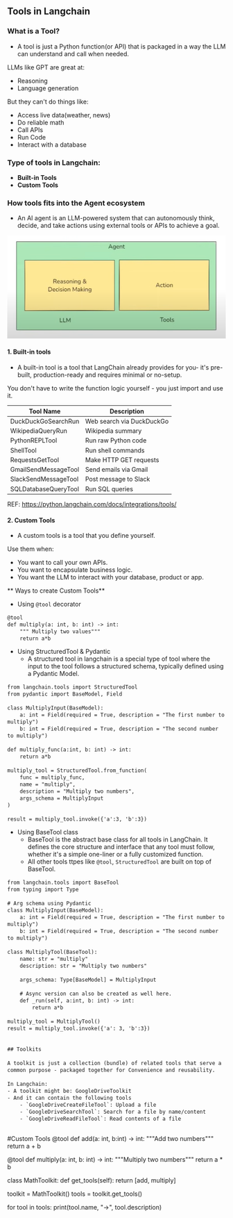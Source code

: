 ## Tools in Langchain

### What is a Tool? 
- A tool is just a Python function(or API) that is packaged in a way the LLM can understand and call when needed. 

LLMs like GPT are great at: 
- Reasoning
- Language generation

But they can't do things like:
- Access live data(weather, news)
- Do reliable math
- Call APIs
- Run Code
- Interact with a database

### Type of tools in Langchain:
- **Built-in Tools**
- **Custom Tools**

### How tools fits into the Agent ecosystem
- An AI agent is an LLM-powered system that can autonomously think, decide, and take actions using external tools or APIs to achieve a goal. 

![alt text](images/image15_01.png)

#### 1. Built-in tools
- A built-in tool is a tool that LangChain already provides for you- it's pre-built, production-ready and requires minimal or no-setup. 

You don't have to write the function logic yourself - you just import and use it. 

| Tool Name               | Description                           |
|-------------------------|---------------------------------------|
| DuckDuckGoSearchRun     | Web search via DuckDuckGo             |
| WikipediaQueryRun       | Wikipedia summary                     |
| PythonREPLTool          | Run raw Python code                   |
| ShellTool               | Run shell commands                    |
| RequestsGetTool         | Make HTTP GET requests                |
| GmailSendMessageTool    | Send emails via Gmail                 |
| SlackSendMessageTool    | Post message to Slack                 |
| SQLDatabaseQueryTool    | Run SQL queries                       |

REF: https://python.langchain.com/docs/integrations/tools/

#### 2. Custom Tools
- A custom tools is a tool that you define yourself. 

Use them when: 
- You want to call your own APIs.
- You want to encapsulate business logic. 
- You want the LLM to interact with your database, product or app.

** Ways to create Custom Tools**
- Using `@tool` decorator
```
@tool
def multiply(a: int, b: int) -> int:
    """ Multiply two values"""
    return a*b
```

- Using StructuredTool & Pydantic
    - A structured tool in langchain is a special type of tool where the input to the tool follows a structured schema, typically defined using a Pydantic Model.
```
from langchain.tools import StructuredTool
from pydantic import BaseModel, Field

class MultiplyInput(BaseModel):
    a: int = Field(required = True, description = "The first number to multiply")
    b: int = Field(required = True, description = "The second number to multiply")

def multiply_func(a:int, b: int) -> int:
    return a*b

multiply_tool = StructuredTool.from_function(
    func = multiply_func,
    name = "multiply",
    description = "Multiply two numbers",
    args_schema = MultiplyInput
)

result = multiply_tool.invoke({'a':3, 'b':3})

```
- Using BaseTool class
    - BaseTool is the abstract base class for all tools in LangChain. It defines the core structure and interface that any tool must follow, whether it's a simple one-liner or a fully customized function. 
    - All other tools ttpes like `@tool`, `StructuredTool` are built on top of BaseTool.
```
from langchain.tools import BaseTool
from typing import Type

# Arg schema using Pydantic
class MultiplyInput(BaseModel):
    a: int = Field(required = True, description = "The first number to multiply")
    b: int = Field(required = True, description = "The second number to multiply")

class MultiplyTool(BaseTool):
    name: str = "multiply"
    description: str = "Multiply two numbers"

    args_schema: Type[BaseModel] = MultiplyInput

    # Async version can also be created as well here.
    def _run(self, a:int, b: int) -> int:
        return a*b

multiply_tool = MultiplyTool()
result = multiply_tool.invoke({'a': 3, 'b':3})


## Toolkits

A toolkit is just a collection (bundle) of related tools that serve a common purpose - packaged together for Convenience and reusability. 

In Langchain: 
- A toolkit might be: GoogleDriveToolkit
- And it can contain the following tools
    - `GoogleDriveCreateFileTool`: Upload a file 
    - `GoogleDriveSearchTool`: Search for a file by name/content
    - `GoogleDriveReadFileTool`: Read contents of a file


```
#Custom Tools
@tool
def add(a: int, b:int) -> int:
    """Add two numbers"""
    return a + b

@tool 
def multiply(a: int, b: int) -> int:
    """Multiply two numbers"""
    return a * b

class MathToolkit:
    def get_tools(self):
        return [add, multiply]

toolkit = MathToolkit()
tools = toolkit.get_tools()

for tool in tools: 
    print(tool.name, "->", tool.description)

```